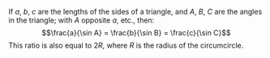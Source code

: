 If $a$, $b$, $c$ are the lengths of the sides of a triangle, and $A$,
$B$, $C$ are the angles in the triangle; with $A$ opposite $a$, etc.,
then: $$\frac{a}{\sin A} = 
\frac{b}{\sin B} =
\frac{c}{\sin C}$$ This ratio is also equal to $2R$, where $R$ is the
radius of the circumcircle.
